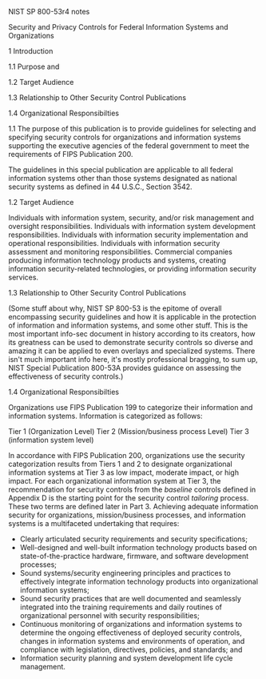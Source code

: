 NIST SP 800-53r4 notes

Security and Privacy Controls for Federal Information Systems
and Organizations

1 Introduction

1.1 Purpose and 

1.2 Target Audience

1.3 Relationship to Other Security Control Publications

1.4 Organizational Responsibilties

1.1
The purpose of this publication is to provide guidelines for selecting and specifying security controls for organizations and information systems supporting the executive agencies of the federal government to meet the requirements of FIPS Publication 200.


The guidelines in this special publication are applicable to all federal information systems other than those systems designated as national security systems as defined in 44 U.S.C., Section 3542.

1.2 Target Audience

Individuals with information system, security, and/or risk management and oversight responsibilities. Individuals with information system development responsibilities. Individuals with information security implementation and operational responsibilities. Individuals with information security assessment and monitoring responsibilities. Commercial companies producing
 information technology products and systems, creating information security-related technologies, or providing information security services.
 
1.3 Relationship to Other Security Control Publications

(Some stuff about why, NIST SP 800-53 is the epitome of overall encompassing security guidelines and how it is applicable in the protection of information and information systems, and some other stuff. This is the most important info-sec document in history according to its creators, how its greatness can be used to demonstrate security controls so diverse and amazing it can be applied to even overlays and specialized systems. There isn't much important info here, it's mostly professional bragging, to sum up, NIST Special Publication 800-53A provides guidance on assessing the effectiveness of security controls.)

1.4 Organizational Responsibilties

Organizations use FIPS Publication 199 to categorize their information and information systems. Information is categorized as follows:

Tier 1 (Organization Level)
Tier 2 (Mission/business process Level)
Tier 3 (information system level)

 In accordance with FIPS Publication 200, organizations use the security categorization results from Tiers 1 and 2 to designate organizational information systems at Tier 3 as low impact, moderate impact, or high impact.
For each organizational information system at Tier 3, the recommendation for security controls from the _baseline_ controls defined in Appendix D is the starting point for the security control _tailoring_ process. These two terms are defined later in Part 3. Achieving adequate information security for organizations, mission/business processes, and information systems is a multifaceted undertaking that requires:

* Clearly articulated security requirements and security specifications;
* Well-designed and well-built information technology products based on state-of-the-practice hardware, firmware, and software development processes;
* Sound systems/security engineering principles and practices to effectively integrate information technology products into organizational information systems;
* Sound security practices that are well documented and seamlessly integrated into the training requirements and daily routines of organizational personnel with security responsibilities;
* Continuous monitoring of organizations and information systems to determine the ongoing effectiveness of deployed security controls, changes in information systems and environments of operation, and compliance with legislation, directives, policies, and standards; and
* Information security planning and system development life cycle management.


